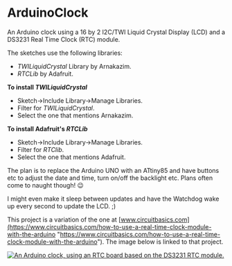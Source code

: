 # ArduinoClock
An Arduino clock using a 16 by 2 I2C/TWI Liquid Crystal Display (LCD) and a DS3231 Real Time Clock (RTC) module. 

The sketches use the following libraries:

* *TWILiquidCrystal* Library by Arnakazim.
* *RTCLib* by Adafruit.

**To install *TWILiquidCrystal***
* Sketch->Include Library->Manage Libraries.
* Filter for *TWILiquidCrystal*.
* Select the one that mentions Arnakazim.

**To install Adafruit's *RTCLib***
* Sketch->Include Library->Manage Libraries.
* Filter for *RTClib*.
* Select the one that mentions Adafruit.

The plan is to replace the Arduino UNO with an ATtiny85 and have buttons etc to adjust the date and time, turn on/off the backlight etc. Plans often come to naught though! :wink:

I might even make it sleep between updates and have the Watchdog wake up every second to update the LCD. ;)

This project is a variation of the one at [www.circuitbasics.com](https://www.circuitbasics.com/how-to-use-a-real-time-clock-module-with-the-arduino "https://www.circuitbasics.com/how-to-use-a-real-time-clock-module-with-the-arduino"). The image below is linked to that project.

[![An Arduino clock, using an RTC board based on the DS3231 RTC module.](https://www.circuitbasics.com/wp-content/uploads/2020/05/arduino-rtc-tutorial-1-1080x722.jpg "An Arduino clock, using an RTC board based on the DS3231 RTC module.")](https://www.circuitbasics.com/how-to-use-a-real-time-clock-module-with-the-arduino)
